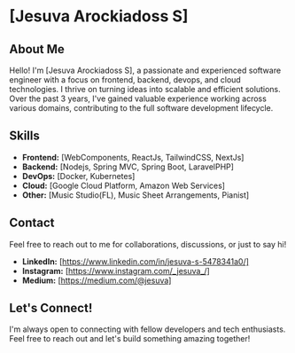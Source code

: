 # [Jesuva Arockiadoss S]


## About Me

Hello! I'm [Jesuva Arockiadoss S], a passionate and experienced software engineer with a focus on frontend, backend, devops, and cloud technologies. I thrive on turning ideas into scalable and efficient solutions. Over the past 3 years, I've gained valuable experience working across various domains, contributing to the full software development lifecycle.

## Skills

- **Frontend:** [WebComponents, ReactJs, TailwindCSS, NextJs]
- **Backend:** [Nodejs, Spring MVC, Spring Boot, LaravelPHP]
- **DevOps:** [Docker, Kubernetes]
- **Cloud:** [Google Cloud Platform, Amazon Web Services]
- **Other:** [Music Studio(FL), Music Sheet Arrangements, Pianist]


## Contact

Feel free to reach out to me for collaborations, discussions, or just to say hi!

- **LinkedIn:** [https://www.linkedin.com/in/jesuva-s-5478341a0/]
- **Instagram:** [https://www.instagram.com/_jesuva_/]
- **Medium:** [https://medium.com/@jesuva]

## Let's Connect!

I'm always open to connecting with fellow developers and tech enthusiasts. Feel free to reach out and let's build something amazing together!